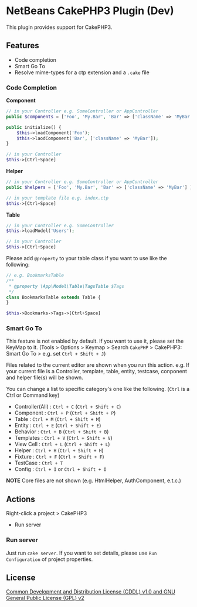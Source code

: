 # NetBeans CakePHP3 Plugin (Dev)

This plugin provides support for CakePHP3.

## Features

- Code completion
- Smart Go To
- Resolve mime-types for a ctp extension and a `.cake` file

### Code Completion

**Component**
```php
// in your Controller e.g. SomeController or AppController
public $components = ['Foo', 'My.Bar', 'Bar' => ['className' => 'MyBar'] ];

public initialize() {
    $this->loadComponent('Foo');
    $this->laodComponent('Bar', ['className' => 'MyBar']);
}

// in your Controller
$this->[Ctrl+Space]
```

**Helper**
```php
// in your Controller e.g. SomeController or AppController
public $helpers = ['Foo', 'My.Bar', 'Bar' => ['className' => 'MyBar'] ];

// in your template file e.g. index.ctp
$this->[Ctrl+Space]
```

**Table**
```php
// in your Controller e.g. SomeController 
$this->loadModel('Users');

// in your Controller
$this->[Ctrl+Space]
```

Please add `@property` to your table class if you want to use like the following:

```php
// e.g. BookmarksTable
/**
 * @property \App\Model\Table\TagsTable $Tags 
 */
class BookmarksTable extends Table {
}

$this->Bookmarks->Tags->[Ctrl+Space]
```

### Smart Go To

This feature is not enabled by default. If you want to use it, please set the KeyMap to it.
(Tools > Options > Keymap > Search `CakePHP` > CakePHP3: Smart Go To > e.g. set `Ctrl + Shift + J`) 

Files related to the current editor are shown when you run this action.
e.g. If your current file is a Controller, template, table, entity, testcase, conponent and helper file(s) will be shown.

You can change a list to specific category's one like the following.
(`Ctrl` is a Ctrl or Command key)

- Controller(All) : `Ctrl + C` (`Ctrl + Shift + C`)
- Component : `Ctrl + P` (`Ctrl + Shift + P`)
- Table : `Ctrl + M` (`Ctrl + Shift + M`)
- Entity : `Ctrl + E` (`Ctrl + Shift + E`)
- Behavior : `Ctrl + B` (`Ctrl + Shift + B`)
- Templates : `Ctrl + V` (`Ctrl + Shift + V`)
- View Cell : `Ctrl + L` (`Ctrl + Shift + L`)
- Helper : `Ctrl + H` (`Ctrl + Shift + H`)
- Fixture : `Ctrl + F` (`Ctrl + Shift + F`)
- TestCase : `Ctrl + T`
- Config : `Ctrl + I` or `Ctrl + Shift + I`

**NOTE** Core files are not shown (e.g. HtmlHelper, AuthComponent, e.t.c.)

## Actions

Right-click a project > CakePHP3

- Run server

### Run server

Just run `cake server`. If you want to set details, please use `Run Configuration` of project properties.


## License
[Common Development and Distribution License (CDDL) v1.0 and GNU General Public License (GPL) v2](http://netbeans.org/cddl-gplv2.html)
